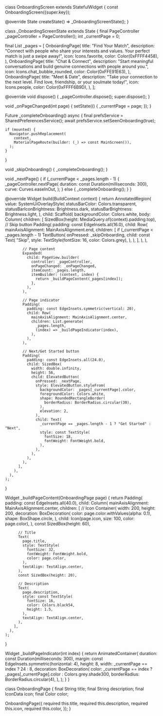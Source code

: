 class OnboardingScreen extends StatefulWidget {
  const OnboardingScreen({super.key});

  @override
  State<OnboardingScreen> createState() => _OnboardingScreenState();
}

class _OnboardingScreenState extends State<OnboardingScreen> {
  final PageController _pageController = PageController();
  int _currentPage = 0;

  final List<OnboardingPage> _pages = [
    OnboardingPage(
      title: "Find Your Match",
      description:
          "Connect with people who share your interests and values. Your perfect match is just a swipe away!",
      icon: Icons.favorite,
      color: Color(0xFFFF4458),
    ),
    OnboardingPage(
      title: "Chat & Connect",
      description:
          "Start meaningful conversations and build genuine connections with people around you.",
      icon: Icons.chat_bubble_rounded,
      color: Color(0xFFE91E63),
    ),
    OnboardingPage(
      title: "Meet & Date",
      description:
          "Take your connection to the next level. Find love, friendship, or your soulmate today!",
      icon: Icons.people,
      color: Color(0xFFFF6B9D),
    ),
  ];

  @override
  void dispose() {
    _pageController.dispose();
    super.dispose();
  }

  void _onPageChanged(int page) {
    setState(() {
      _currentPage = page;
    });
  }

  Future<void> _completeOnboarding() async {
    final prefsService = SharedPreferencesService();
    await prefsService.setSeenOnboarding(true);

    if (mounted) {
      Navigator.pushReplacement(
        context,
        MaterialPageRoute(builder: (_) => const MainScreen()),
      );
    }
  }

  void _skipOnboarding() {
    _completeOnboarding();
  }

  void _nextPage() {
    if (_currentPage < _pages.length - 1) {
      _pageController.nextPage(
        duration: const Duration(milliseconds: 300),
        curve: Curves.easeInOut,
      );
    } else {
      _completeOnboarding();
    }
  }

  @override
  Widget build(BuildContext context) {
    return AnnotatedRegion<SystemUiOverlayStyle>(
      value: SystemUiOverlayStyle(
        statusBarColor: Colors.transparent,
        statusBarIconBrightness: Brightness.dark,
        statusBarBrightness: Brightness.light,
      ),
      child: Scaffold(
        backgroundColor: Colors.white,
        body: Column(
          children: [
            SizedBox(height: MediaQuery.of(context).padding.top),
            // Skip button
            Padding(
              padding: const EdgeInsets.all(16.0),
              child: Row(
                mainAxisAlignment: MainAxisAlignment.end,
                children: [
                  if (_currentPage < _pages.length - 1)
                    TextButton(
                      onPressed: _skipOnboarding,
                      child: const Text(
                        "Skip",
                        style: TextStyle(fontSize: 16, color: Colors.grey),
                      ),
                    ),
                ],
              ),
            ),

            // Page content
            Expanded(
              child: PageView.builder(
                controller: _pageController,
                onPageChanged: _onPageChanged,
                itemCount: _pages.length,
                itemBuilder: (context, index) {
                  return _buildPageContent(_pages[index]);
                },
              ),
            ),

            // Page indicator
            Padding(
              padding: const EdgeInsets.symmetric(vertical: 20),
              child: Row(
                mainAxisAlignment: MainAxisAlignment.center,
                children: List.generate(
                  _pages.length,
                  (index) => _buildPageIndicator(index),
                ),
              ),
            ),

            // Next/Get Started button
            Padding(
              padding: const EdgeInsets.all(24.0),
              child: SizedBox(
                width: double.infinity,
                height: 56,
                child: ElevatedButton(
                  onPressed: _nextPage,
                  style: ElevatedButton.styleFrom(
                    backgroundColor: _pages[_currentPage].color,
                    foregroundColor: Colors.white,
                    shape: RoundedRectangleBorder(
                      borderRadius: BorderRadius.circular(30),
                    ),
                    elevation: 2,
                  ),
                  child: Text(
                    _currentPage == _pages.length - 1 ? "Get Started" : "Next",
                    style: const TextStyle(
                      fontSize: 18,
                      fontWeight: FontWeight.bold,
                    ),
                  ),
                ),
              ),
            ),
          ],
        ),
      ),
    );
  }

  Widget _buildPageContent(OnboardingPage page) {
    return Padding(
      padding: const EdgeInsets.all(40.0),
      child: Column(
        mainAxisAlignment: MainAxisAlignment.center,
        children: [
          // Icon
          Container(
            width: 200,
            height: 200,
            decoration: BoxDecoration(
              color: page.color.withValues(alpha: 0.1),
              shape: BoxShape.circle,
            ),
            child: Icon(page.icon, size: 100, color: page.color),
          ),
          const SizedBox(height: 60),

          // Title
          Text(
            page.title,
            style: TextStyle(
              fontSize: 32,
              fontWeight: FontWeight.bold,
              color: page.color,
            ),
            textAlign: TextAlign.center,
          ),
          const SizedBox(height: 20),

          // Description
          Text(
            page.description,
            style: const TextStyle(
              fontSize: 16,
              color: Colors.black54,
              height: 1.5,
            ),
            textAlign: TextAlign.center,
          ),
        ],
      ),
    );
  }

  Widget _buildPageIndicator(int index) {
    return AnimatedContainer(
      duration: const Duration(milliseconds: 300),
      margin: const EdgeInsets.symmetric(horizontal: 4),
      height: 8,
      width: _currentPage == index ? 24 : 8,
      decoration: BoxDecoration(
        color: _currentPage == index
            ? _pages[_currentPage].color
            : Colors.grey.shade300,
        borderRadius: BorderRadius.circular(4),
      ),
    );
  }
}

class OnboardingPage {
  final String title;
  final String description;
  final IconData icon;
  final Color color;

  OnboardingPage({
    required this.title,
    required this.description,
    required this.icon,
    required this.color,
  });
}
